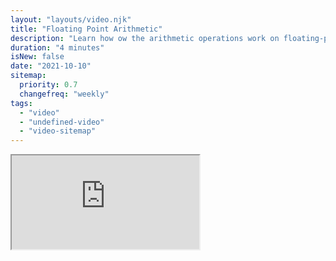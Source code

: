 ```yaml
---
layout: "layouts/video.njk"
title: "Floating Point Arithmetic"
description: "Learn how ow the arithmetic operations work on floating-point numbers and why the results might be different from what you may expect."
duration: "4 minutes"
isNew: false
date: "2021-10-10"
sitemap:
  priority: 0.7
  changefreq: "weekly"
tags:
  - "video"
  - "undefined-video"
  - "video-sitemap"
---
```


<iframe class="w-full aspect-video mb-5" src="https://www.youtube.com/embed/RIiq4tTt6rI" title="Floating Point Arithmetic"></iframe>

